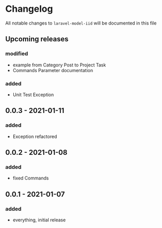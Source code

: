 # Changelog

All notable changes to `laravel-model-iid` will be documented in this file

## Upcoming releases
### modified
- example from Category Post to Project Task
- Commands Parameter documentation

### added
- Unit Test Exception


## 0.0.3 - 2021-01-11
### added
- Exception refactored


## 0.0.2 - 2021-01-08
### added
- fixed Commands


## 0.0.1 - 2021-01-07
### added
- everything, initial release
